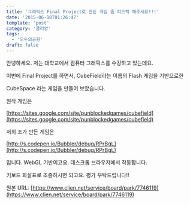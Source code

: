 ```yaml
---
title: '그래픽스 Final Project로 만든 게임 좀 피드백 해주세요!!!'
date: '2015-06-18T01:26:47'
template: 'post'
category: '클리앙'
tags: 
  - '모두의공원'
draft: false
---
```


안녕하세요. 저는 대학교에서 컴퓨터 그래픽스를 수강하고 있는데요.

이번에 Final Project를 하면서, CubeField라는 이름의 Flash 게임을 기반으로한

CubeSpace 라는 게임을 만들어 보았습니다.

원작 게임은 

[](https://sites.google.com/site/punblockedgames/cubefield)[https://sites.google.com/site/punblockedgames/cubefield](https://sites.google.com/site/punblockedgames/cubefield)

저희 조가 만든 게임은 

[](http://s.codepen.io/Bubbler/debug/RPrBgL)[http://s.codepen.io/Bubbler/debug/RPrBgL](http://s.codepen.io/Bubbler/debug/RPrBgL)

입니다. WebGL 기반이고요. 데스크톱 브라우저에서 작동합니다.

키보드 화살표로 조종하시면 되고요. 평가 부탁드립니다!!

원본 URL: [https://www.clien.net/service/board/park/7746119](https://www.clien.net/service/board/park/7746119)
